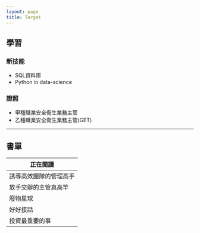 ```yaml
---
layout: page
title: Target
---
```


## 學習

### 新技能

- SQL資料庫
- Python in data-science

### 證照

- 甲種職業安全衛生業務主管
- 乙種職業安全衛生業務主管(GET)

<hr/>
<p>

## 書單

|正在閱讀|
|-|
|誘導高效團隊的管理高手|
|放手交辦的主管真高竿|
|廢物星球|
|好好接話|
|投資最重要的事|